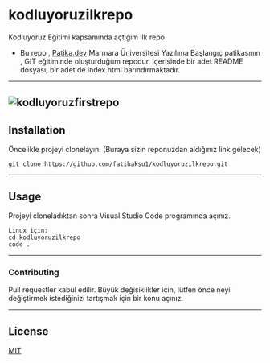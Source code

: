 # kodluyoruzilkrepo
Kodluyoruz Eğitimi kapsamında açtığım ilk repo

- Bu repo , [Patika.dev](https://app.patika.dev) Marmara Üniversitesi Yazılıma Başlangıç patikasının , GIT eğitiminde oluşturduğum repodur. İçerisinde bir adet README dosyası, bir adet de index.html barındırmaktadır.
---
![kodluyoruzfirstrepo](https://user-images.githubusercontent.com/116038511/198852648-adf9675e-e11c-4f9a-aa1f-160af7a69775.PNG)
---
## Installation

Öncelikle projeyi clonelayın. (Buraya sizin reponuzdan aldığınız link gelecek)
```
git clone https://github.com/fatihaksu1/kodluyoruzilkrepo.git
```

---
## Usage
Projeyi cloneladıktan sonra Visual Studio Code programında açınız.
```
Linux için:
cd kodluyoruzilkrepo
code .
```
---
### Contributing
Pull requestler kabul edilir. Büyük değişiklikler için, lütfen önce neyi değiştirmek istediğinizi tartışmak için bir konu açınız.

---
## License
[MIT](https://choosealicense.com/licenses/mit/)
